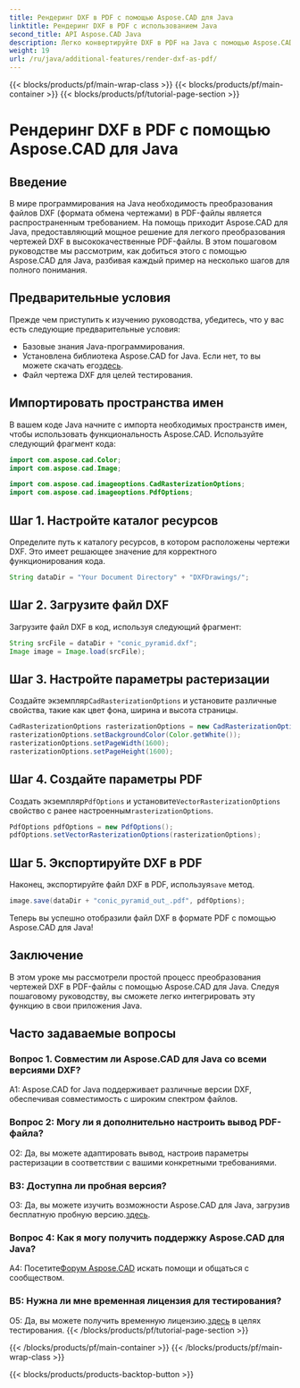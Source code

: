 ```yaml
---
title: Рендеринг DXF в PDF с помощью Aspose.CAD для Java
linktitle: Рендеринг DXF в PDF с использованием Java
second_title: API Aspose.CAD Java
description: Легко конвертируйте DXF в PDF на Java с помощью Aspose.CAD. Следуйте нашему пошаговому руководству для бесшовного рендеринга.
weight: 19
url: /ru/java/additional-features/render-dxf-as-pdf/
---
```


{{< blocks/products/pf/main-wrap-class >}}
{{< blocks/products/pf/main-container >}}
{{< blocks/products/pf/tutorial-page-section >}}

# Рендеринг DXF в PDF с помощью Aspose.CAD для Java

## Введение

В мире программирования на Java необходимость преобразования файлов DXF (формата обмена чертежами) в PDF-файлы является распространенным требованием. На помощь приходит Aspose.CAD для Java, предоставляющий мощное решение для легкого преобразования чертежей DXF в высококачественные PDF-файлы. В этом пошаговом руководстве мы рассмотрим, как добиться этого с помощью Aspose.CAD для Java, разбивая каждый пример на несколько шагов для полного понимания.

## Предварительные условия

Прежде чем приступить к изучению руководства, убедитесь, что у вас есть следующие предварительные условия:

- Базовые знания Java-программирования.
-  Установлена библиотека Aspose.CAD for Java. Если нет, то вы можете скачать его[здесь](https://releases.aspose.com/cad/java/).
- Файл чертежа DXF для целей тестирования.

## Импортировать пространства имен

В вашем коде Java начните с импорта необходимых пространств имен, чтобы использовать функциональность Aspose.CAD. Используйте следующий фрагмент кода:

```java
import com.aspose.cad.Color;
import com.aspose.cad.Image;

import com.aspose.cad.imageoptions.CadRasterizationOptions;
import com.aspose.cad.imageoptions.PdfOptions;
```

## Шаг 1. Настройте каталог ресурсов

Определите путь к каталогу ресурсов, в котором расположены чертежи DXF. Это имеет решающее значение для корректного функционирования кода. 

```java
String dataDir = "Your Document Directory" + "DXFDrawings/";
```

## Шаг 2. Загрузите файл DXF

Загрузите файл DXF в код, используя следующий фрагмент:

```java
String srcFile = dataDir + "conic_pyramid.dxf";
Image image = Image.load(srcFile);
```

## Шаг 3. Настройте параметры растеризации

 Создайте экземпляр`CadRasterizationOptions` и установите различные свойства, такие как цвет фона, ширина и высота страницы.

```java
CadRasterizationOptions rasterizationOptions = new CadRasterizationOptions();
rasterizationOptions.setBackgroundColor(Color.getWhite());
rasterizationOptions.setPageWidth(1600);
rasterizationOptions.setPageHeight(1600);
```

## Шаг 4. Создайте параметры PDF

 Создать экземпляр`PdfOptions` и установите`VectorRasterizationOptions` свойство с ранее настроенным`rasterizationOptions`.

```java
PdfOptions pdfOptions = new PdfOptions();
pdfOptions.setVectorRasterizationOptions(rasterizationOptions);
```

## Шаг 5. Экспортируйте DXF в PDF

 Наконец, экспортируйте файл DXF в PDF, используя`save` метод.

```java
image.save(dataDir + "conic_pyramid_out_.pdf", pdfOptions);
```

Теперь вы успешно отобразили файл DXF в формате PDF с помощью Aspose.CAD для Java!

## Заключение

В этом уроке мы рассмотрели простой процесс преобразования чертежей DXF в PDF-файлы с помощью Aspose.CAD для Java. Следуя пошаговому руководству, вы сможете легко интегрировать эту функцию в свои приложения Java.

## Часто задаваемые вопросы

### Вопрос 1. Совместим ли Aspose.CAD для Java со всеми версиями DXF?

A1: Aspose.CAD for Java поддерживает различные версии DXF, обеспечивая совместимость с широким спектром файлов.

### Вопрос 2: Могу ли я дополнительно настроить вывод PDF-файла?

О2: Да, вы можете адаптировать вывод, настроив параметры растеризации в соответствии с вашими конкретными требованиями.

### В3: Доступна ли пробная версия?

 О3: Да, вы можете изучить возможности Aspose.CAD для Java, загрузив бесплатную пробную версию.[здесь](https://releases.aspose.com/).

### Вопрос 4: Как я могу получить поддержку Aspose.CAD для Java?

 А4: Посетите[Форум Aspose.CAD](https://forum.aspose.com/c/cad/19) искать помощи и общаться с сообществом.

### В5: Нужна ли мне временная лицензия для тестирования?

 О5: Да, вы можете получить временную лицензию.[здесь](https://purchase.aspose.com/temporary-license/) в целях тестирования.
{{< /blocks/products/pf/tutorial-page-section >}}

{{< /blocks/products/pf/main-container >}}
{{< /blocks/products/pf/main-wrap-class >}}

{{< blocks/products/products-backtop-button >}}
